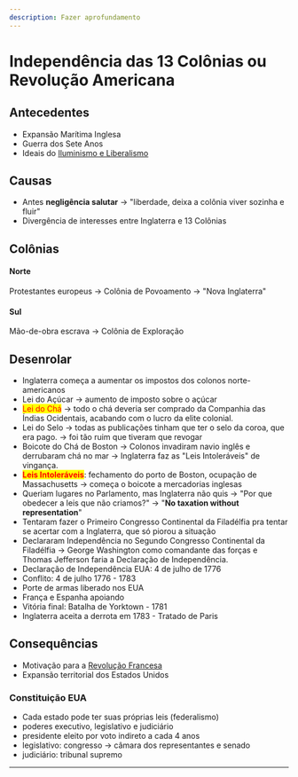 ```yaml
---
description: Fazer aprofundamento
---
```


# Independência das 13 Colônias ou Revolução Americana

## Antecedentes

* Expansão Marítima Inglesa
* Guerra dos Sete Anos
* Ideais do [Iluminismo e Liberalismo](iluminismo-e-liberalismo.md)

## Causas

* Antes **negligência salutar** → "liberdade, deixa a colônia viver sozinha e fluir"
* Divergência de interesses entre Inglaterra e 13 Colônias

## Colônias

#### Norte

&#x20;Protestantes europeus → Colônia de Povoamento → "Nova Inglaterra"

#### Sul

&#x20;Mão-de-obra escrava → Colônia de Exploração

## Desenrolar

* Inglaterra começa a aumentar os impostos dos colonos norte-americanos
* Lei do Açúcar → aumento de imposto sobre o açúcar
* <mark style="color:red;">Lei do Chá</mark> → todo o chá deveria ser comprado da Companhia das Índias Ocidentais, acabando com o lucro da elite colonial.
* Lei do Selo → todas as publicações tinham que ter o selo da coroa, que era pago. → foi tão ruim que tiveram que revogar
* Boicote do Chá de Boston → Colonos invadiram navio inglês e derrubaram chá no mar → Inglaterra faz as "Leis Intoleráveis" de vingança.
* <mark style="color:red;">**Leis Intoleráveis**</mark>: fechamento do porto de Boston, ocupação de Massachusetts → começa o boicote a mercadorias inglesas
* Queriam lugares no Parlamento, mas Inglaterra não quis → "Por que obedecer a leis que não criamos?" → "**No taxation without representation**"
* Tentaram fazer o Primeiro Congresso Continental da Filadélfia pra tentar se acertar com a Inglaterra, que só piorou a situação
* Declararam Independência no Segundo Congresso Continental da Filadélfia → George Washington como comandante das forças e Thomas Jefferson faria a Declaração de Independência.
* Declaração de Independência EUA: 4 de julho de 1776
* Conflito: 4 de julho 1776 - 1783
* Porte de armas liberado nos EUA
* França e Espanha apoiando
* Vitória final: Batalha de Yorktown - 1781
* Inglaterra aceita a derrota em 1783 - Tratado de Paris

## Consequências

* Motivação para a [Revolução Francesa](../idade-contemporanea/revolucao-francesa.md)
* Expansão territorial dos Estados Unidos

### Constituição EUA

* Cada estado pode ter suas próprias leis (federalismo)
* poderes executivo, legislativo e judiciário
* presidente eleito por voto indireto a cada 4 anos
* legislativo: congresso → câmara dos representantes e senado
* judiciário: tribunal supremo

***
